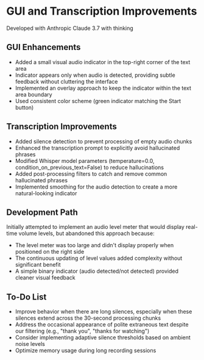 # GUI and Transcription Improvements

Developed with Anthropic Claude 3.7 with thinking


## GUI Enhancements

- Added a small visual audio indicator in the top-right corner of the text area
- Indicator appears only when audio is detected, providing subtle feedback without cluttering the interface
- Implemented an overlay approach to keep the indicator within the text area boundary
- Used consistent color scheme (green indicator matching the Start button)

## Transcription Improvements

- Added silence detection to prevent processing of empty audio chunks
- Enhanced the transcription prompt to explicitly avoid hallucinated phrases
- Modified Whisper model parameters (temperature=0.0, condition_on_previous_text=False) to reduce hallucinations
- Added post-processing filters to catch and remove common hallucinated phrases
- Implemented smoothing for the audio detection to create a more natural-looking indicator

## Development Path

Initially attempted to implement an audio level meter that would display real-time volume levels, but abandoned this approach because:
- The level meter was too large and didn't display properly when positioned on the right side
- The continuous updating of level values added complexity without significant benefit
- A simple binary indicator (audio detected/not detected) provided cleaner visual feedback

## To-Do List

- Improve behavior when there are long silences, especially when these silences extend across the 30-second processing chunks
- Address the occasional appearance of polite extraneous text despite our filtering (e.g., "thank you", "thanks for watching")
- Consider implementing adaptive silence thresholds based on ambient noise levels
- Optimize memory usage during long recording sessions